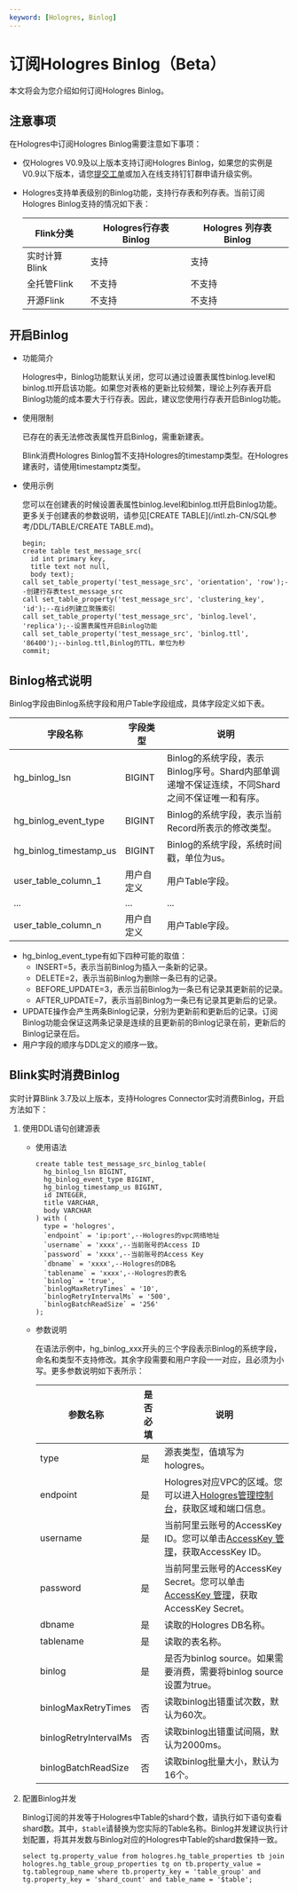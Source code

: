 ```yaml
---
keyword: [Hologres, Binlog]
---
```


# 订阅Hologres Binlog（Beta）

本文将会为您介绍如何订阅Hologres Binlog。

## 注意事项

在Hologres中订阅Hologres Binlog需要注意如下事项：

-   仅Hologres V0.9及以上版本支持订阅Hologres Binlog，如果您的实例是V0.9以下版本，请您[提交工单](https://workorder-intl.console.aliyun.com/)或加入在线支持钉钉群申请升级实例。
-   Hologres支持单表级别的Binlog功能，支持行存表和列存表。当前订阅Hologres Binlog支持的情况如下表：

    |Flink分类|Hologres行存表Binlog|Hologres 列存表Binlog|
    |-------|-----------------|------------------|
    |实时计算Blink|支持|支持|
    |全托管Flink|不支持|不支持|
    |开源Flink|不支持|不支持|


## 开启Binlog

-   功能简介

    Hologres中，Binlog功能默认关闭，您可以通过设置表属性binlog.level和binlog.ttl开启该功能。如果您对表格的更新比较频繁，理论上列存表开启Binlog功能的成本要大于行存表。因此，建议您使用行存表开启Binlog功能。

-   使用限制

    已存在的表无法修改表属性开启Binlog，需重新建表。

    Blink消费Hologres Binlog暂不支持Hologres的timestamp类型。在Hologres建表时，请使用timestamptz类型。

-   使用示例

    您可以在创建表的时候设置表属性binlog.level和binlog.ttl开启Binlog功能。更多关于创建表的参数说明，请参见[CREATE TABLE](/intl.zh-CN/SQL参考/DDL/TABLE/CREATE TABLE.md)。

    ```
    begin;
    create table test_message_src(
      id int primary key, 
      title text not null, 
      body text);
    call set_table_property('test_message_src', 'orientation', 'row');--创建行存表test_message_src
    call set_table_property('test_message_src', 'clustering_key', 'id');--在id列建立聚簇索引
    call set_table_property('test_message_src', 'binlog.level', 'replica');--设置表属性开启Binlog功能
    call set_table_property('test_message_src', 'binlog.ttl', '86400');--binlog.ttl,Binlog的TTL，单位为秒
    commit;
    ```


## Binlog格式说明

Binlog字段由Binlog系统字段和用户Table字段组成，具体字段定义如下表。

|字段名称|字段类型|说明|
|----|----|--|
|hg\_binlog\_lsn|BIGINT|Binlog的系统字段，表示Binlog序号。Shard内部单调递增不保证连续，不同Shard之间不保证唯一和有序。|
|hg\_binlog\_event\_type|BIGINT|Binlog的系统字段，表示当前Record所表示的修改类型。|
|hg\_binlog\_timestamp\_us|BIGINT|Binlog的系统字段，系统时间戳，单位为us。|
|user\_table\_column\_1|用户自定义|用户Table字段。|
|...|...|...|
|user\_table\_column\_n|用户自定义|用户Table字段。|

-   hg\_binlog\_event\_type有如下四种可能的取值：
    -   INSERT=5，表示当前Binlog为插入一条新的记录。
    -   DELETE=2，表示当前Binlog为删除一条已有的记录。
    -   BEFORE\_UPDATE=3，表示当前Binlog为一条已有记录其更新前的记录。
    -   AFTER\_UPDATE=7，表示当前Binlog为一条已有记录其更新后的记录。
-   UPDATE操作会产生两条Binlog记录，分别为更新前和更新后的记录。订阅 Binlog功能会保证这两条记录是连续的且更新前的Binlog记录在前，更新后的 Binlog记录在后。
-   用户字段的顺序与DDL定义的顺序一致。

## Blink实时消费Binlog

实时计算Blink 3.7及以上版本，支持Hologres Connector实时消费Binlog，开启方法如下：

1.  使用DDL语句创建源表
    -   使用语法

        ```
        create table test_message_src_binlog_table(
          hg_binlog_lsn BIGINT,
          hg_binlog_event_type BIGINT,
          hg_binlog_timestamp_us BIGINT,
          id INTEGER,
          title VARCHAR,
          body VARCHAR
        ) with (
          type = 'hologres',
          `endpoint` = 'ip:port',--Hologres的vpc网络地址
          `username` = 'xxxx',--当前账号的Access ID
          `password` = 'xxxx',--当前账号的Access Key
          `dbname` = 'xxxx',--Hologres的DB名
          `tablename` = 'xxxx',--Hologres的表名
          `binlog` = 'true',
          `binlogMaxRetryTimes` = '10',
          `binlogRetryIntervalMs` = '500',
          `binlogBatchReadSize` = '256'
        );
        ```

    -   参数说明

        在语法示例中，hg\_binlog\_xxx开头的三个字段表示Binlog的系统字段，命名和类型不支持修改。其余字段需要和用户字段一一对应，且必须为小写。更多参数说明如下表所示：

        |参数名称|是否必填|说明|
        |----|----|--|
        |type|是|源表类型，值填写为hologres。|
        |endpoint|是|Hologres对应VPC的区域。您可以进入[Hologres管理控制台](https://hologram.console.aliyun.com/#/instance)，获取区域和端口信息。|
        |username|是|当前阿里云账号的AccessKey ID。您可以单击[AccessKey 管理](https://usercenter.console.aliyun.com/?spm=5176.2020520153.nav-right.dak.3bcf415dCWGUBj#/manage/ak)，获取AccessKey ID。|
        |password|是|当前阿里云账号的AccessKey Secret。您可以单击[AccessKey 管理](https://usercenter.console.aliyun.com/?spm=5176.2020520153.nav-right.dak.3bcf415dCWGUBj#/manage/ak)，获取AccessKey Secret。|
        |dbname|是|读取的Hologres DB名称。|
        |tablename|是|读取的表名称。|
        |binlog|是|是否为binlog source。如果需要消费，需要将binlog source设置为true。|
        |binlogMaxRetryTimes|否|读取binlog出错重试次数，默认为60次。|
        |binlogRetryIntervalMs|否|读取binlog出错重试间隔，默认为2000ms。|
        |binlogBatchReadSize|否|读取binlog批量大小，默认为16个。|

2.  配置Binlog并发

    Binlog订阅的并发等于Hologres中Table的shard个数，请执行如下语句查看shard数。其中，`$table`请替换为您实际的Table名称。Binlog并发建议执行计划配置，将其并发数与Binlog对应的Hologres中Table的shard数保持一致。

    ```
    select tg.property_value from hologres.hg_table_properties tb join hologres.hg_table_group_properties tg on tb.property_value = tg.tablegroup_name where tb.property_key = 'table_group' and tg.property_key = 'shard_count' and table_name = '$table';
    ```


